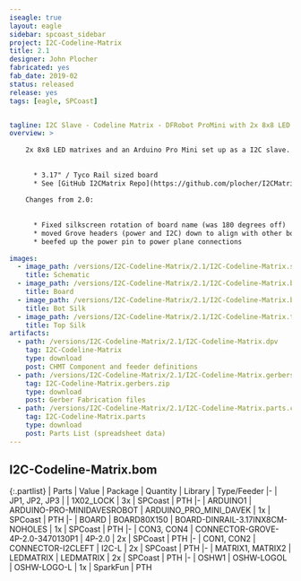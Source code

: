 ```yaml
---
iseagle: true
layout: eagle
sidebar: spcoast_sidebar
project: I2C-Codeline-Matrix
title: 2.1
designer: John Plocher
fabricated: yes
fab_date: 2019-02
status: released
release: yes
tags: [eagle, SPCoast]


tagline: I2C Slave - Codeline Matrix - DFRobot ProMini with 2x 8x8 LED Matrixes for displaying CodeLine packet content
overview: >
    
    2x 8x8 LED matrixes and an Arduino Pro Mini set up as a I2C slave.
    
    
      * 3.17" / Tyco Rail sized board
      * See [GitHub I2CMatrix Repo](https://github.com/plocher/I2CMatrix) for example Master and Slave source code.
    
    Changes from 2.0:
    
    
      * Fixed silkscreen rotation of board name (was 180 degrees off)
      * moved Grove headers (power and I2C) down to align with other boards on SPCoast
      * beefed up the power pin to power plane connections
    
images:
  - image_path: /versions/I2C-Codeline-Matrix/2.1/I2C-Codeline-Matrix.sch.png
    title: Schematic
  - image_path: /versions/I2C-Codeline-Matrix/2.1/I2C-Codeline-Matrix.brd.png
    title: Board
  - image_path: /versions/I2C-Codeline-Matrix/2.1/I2C-Codeline-Matrix.bot.brd.png
    title: Bot Silk
  - image_path: /versions/I2C-Codeline-Matrix/2.1/I2C-Codeline-Matrix.top.brd.png
    title: Top Silk
artifacts:
  - path: /versions/I2C-Codeline-Matrix/2.1/I2C-Codeline-Matrix.dpv
    tag: I2C-Codeline-Matrix
    type: download
    post: CHMT Component and feeder definitions
  - path: /versions/I2C-Codeline-Matrix/2.1/I2C-Codeline-Matrix.gerbers.zip
    tag: I2C-Codeline-Matrix.gerbers.zip
    type: download
    post: Gerber Fabrication files
  - path: /versions/I2C-Codeline-Matrix/2.1/I2C-Codeline-Matrix.parts.csv
    tag: I2C-Codeline-Matrix.parts
    type: download
    post: Parts List (spreadsheet data)
---
```


## I2C-Codeline-Matrix.bom

{:.partlist}
| Parts | Value | Package | Quantity | Library | Type/Feeder
|-
| JP1, JP2, JP3 |  | 1X02_LOCK | 3x | SPCoast | PTH
|-
| ARDUINO1 | ARDUINO-PRO-MINIDAVESROBOT | ARDUINO_PRO_MINI_DAVEK | 1x | SPCoast | PTH
|-
| BOARD | BOARD80X150 | BOARD-DINRAIL-3.17INX8CM-NOHOLES | 1x | SPCoast | PTH
|-
| CON3, CON4 | CONNECTOR-GROVE-4P-2.0-3470130P1 | 4P-2.0 | 2x | SPCoast | PTH
|-
| CON1, CON2 | CONNECTOR-I2CLEFT | I2C-L | 2x | SPCoast | PTH
|-
| MATRIX1, MATRIX2 | LEDMATRIX | LEDMATRIX | 2x | SPCoast | PTH
|-
| OSHW1 | OSHW-LOGOL | OSHW-LOGO-L | 1x | SparkFun | PTH
